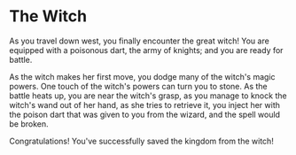 # The Witch
As you travel down west, you finally encounter the great witch! You are equipped with a poisonous dart, the army of knights; and you are ready for battle.

As the witch makes her first move, you dodge many of the witch's magic powers. One touch of the witch's powers can turn you to stone. As the battle heats up, you are near the witch's grasp, as you manage to knock the witch's wand out of her hand, as she tries to retrieve it, you inject her with the poison dart that was given to you from the wizard, and the spell would be broken.

Congratulations! You've successfully saved the kingdom from the witch! 